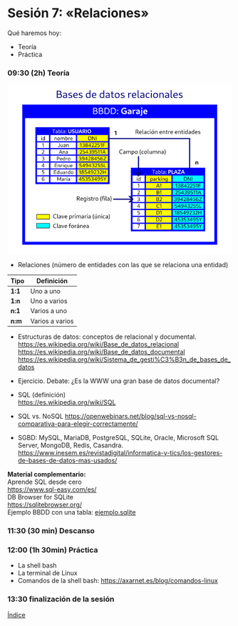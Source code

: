 # Sesión 7: «Relaciones»

Qué haremos hoy:
- Teoría
- Práctica

### 09:30 (2h) Teoría 

![BBDD](../recursos/bbdd.png)

- Relaciones (número de entidades con las que se relaciona una entidad)  

| Tipo | Definición |
| --- | --- |
| **1:1** | Uno a uno |
| **1:n** | Uno a varios |
| **n:1** | Varios a uno |
| **n:m** | Varios a varios |

- Estructuras de datos: conceptos de relacional y documental.  
https://es.wikipedia.org/wiki/Base_de_datos_relacional  
https://es.wikipedia.org/wiki/Base_de_datos_documental  
https://es.wikipedia.org/wiki/Sistema_de_gesti%C3%B3n_de_bases_de_datos  

- Ejercicio. Debate: ¿Es la WWW una gran base de datos documental?

- SQL (definición)  
https://es.wikipedia.org/wiki/SQL  

- SQL vs. NoSQL
https://openwebinars.net/blog/sql-vs-nosql-comparativa-para-elegir-correctamente/  

- SGBD: MySQL, MariaDB, PostgreSQL, SQLite, Oracle, Microsoft SQL Server, MongoDB, Redis, Casandra.  
https://www.inesem.es/revistadigital/informatica-y-tics/los-gestores-de-bases-de-datos-mas-usados/  

**Material complementario:**  
Aprende SQL desde cero  
https://www.sql-easy.com/es/  
DB Browser for SQLite  
https://sqlitebrowser.org/  
Ejemplo BBDD con una tabla: [ejemplo.sqlite](../recursos/ejemplo.sqlite)

### 11:30 (30 min) Descanso

### 12:00 (1h 30min) Práctica

- La shell bash  
- La terminal de Linux
- Comandos de la shell bash: https://axarnet.es/blog/comandos-linux

### 13:30 finalización de la sesión

[Índice](../README.md)